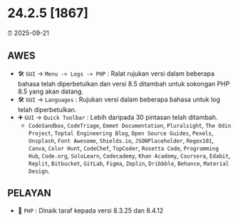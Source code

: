 # 24.2.5 [1867]

⏰ 2025-09-21

## AWES
- 🛠️ `GUI` -> `Menu -> Logs -> PHP` : Ralat rujukan versi dalam beberapa bahasa telah diperbetulkan dan versi 8.5 ditambah untuk sokongan PHP 8.5 yang akan datang.
- 🛠️ `GUI` -> `Languages` : Rujukan versi dalam beberapa bahasa untuk log telah diperbetulkan.
- ➕ `GUI` -> `Quick Toolbar` : Lebih daripada 30 pintasan telah ditambah.
    - `CodeSandbox`, `CodeTriage`, `Emmet Documentation`, `Pluralsight`, `The Odin Project`, `Toptal Engineering Blog`, `Open Source Guides`, `Pexels`, `Unsplash`, `Font Awesome`, `Shields.io`, `JSONPlaceholder`, `Regex101`, `Canva`, `Color Hunt`, `CodeChef`, `TopCoder`, `Rosetta Code`, `Programming Hub`, `Code.org`, `SoloLearn`, `Codecademy`, `Khan Academy`, `Coursera`, `Edabit`, `Replit`, `Bitbucket`, `GitLab`, `Figma`, `Zeplin`, `Dribbble`, `Behance`, `Material Design`.

## PELAYAN
- 🔄 `PHP` : Dinaik taraf kepada versi 8.3.25 dan 8.4.12
